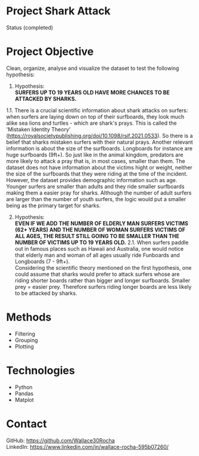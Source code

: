 # Project Shark Attack
Status (completed)

# Project Objective
Clean, organize, analyse and visualize the dataset to test the following hypothesis:  

1. Hypothesis:  
**SURFERS UP TO 19 YEARS OLD HAVE MORE CHANCES TO BE ATTACKED BY SHARKS.**  

1.1. There is a crucial scientific information about shark attacks on surfers: when surfers are laying down on top of their surfboards, they look much alike sea lions and turtles - which are shark's prays.
This is called the 'Mistaken Identity Theory' (https://royalsocietypublishing.org/doi/10.1098/rsif.2021.0533).
So there is a belief that sharks mistaken surfers with their natural prays.
Another relevant information is about the size of the surfboards. Longboards for instance are huge surfboards (9ft+). So just like in the animal kingdom, predators are more likely to attack a pray that is, in most cases, smaller than them. The dataset does not have information about the victims hight or weight, neither the size of the surfboards that they were riding at the time of the incident. However, the dataset provides demographic information such as age.
Younger surfers are smaller than adults and they ride smaller surfboards making them a easier pray for sharks. Although the number of adult surfers are larger than the number of youth surfers, the logic would put a smaller being as the primary target for sharks.  

2. Hypothesis:   
**EVEN IF WE ADD THE NUMBER OF ELDERLY MAN SURFERS VICTIMS (62+ YEARS) AND THE NUMBER OF WOMAN SURFERS VICTIMS OF ALL AGES, THE RESULT STILL GOING TO BE SMALLER THAN THE NUMBER OF VICTIMS UP TO 19 YEARS OLD.**
2.1. When surfers paddle out in famous places such as Hawaii and Australia, one would notice that elderly man and woman of all ages usually ride Funboards and Longboards (7 - 9ft+).  
Considering the scientific theory mentioned on the first hypothesis, one could assume that sharks would prefer to attack surfers whose are riding shorter boards rather than bigger and longer surfboards. Smaller prey = easier prey. 
Therefore surfers riding longer boards are less likely to be attacked by sharks.

# Methods  
* Filtering  
* Grouping  
* Plotting

# Technologies  
* Python  
* Pandas 
* Matplot

# Contact
GitHub: https://github.com/Wallace30Rocha  
LinkedIn: https://www.linkedin.com/in/wallace-rocha-595b07260/
